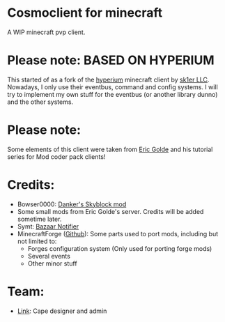 # Cosmoclient for minecraft
A WIP minecraft pvp client.

# Please note: BASED ON HYPERIUM
This started of as a fork of the [hyperium](https://github.com/hyperiumclient/hyperium) minecraft client by [sk1er LLC](https://sk1er.club). Nowadays, I only use their eventbus, command and config systems. I will try to implement my own stuff for the eventbus (or another library dunno) and the other systems.

# Please note:
Some elements of this client were taken from [Eric Golde](https://m.youtube.com/channel/UCDO0hEkGSvujLnb3cZb0XCA) and his tutorial series for Mod coder pack clients!

# Credits:
* Bowser0000: [Danker's Skyblock mod](https://github.com/bowser0000/SkyblockMod)
* Some small mods from Eric Golde's server. Credits will be added sometime later.
* Symt: [Bazaar Notifier](https://github.com/symt/BazaarNotifier)
* MinecraftForge ([Github](https://github.com/MinecraftForge)): Some parts used to port mods, including but not limited to:
  * Forges configuration system (Only used for porting forge mods)
  * Several events
  * Other minor stuff

# Team:
* [Link](https://github.com/Link4Real): Cape designer and admin
